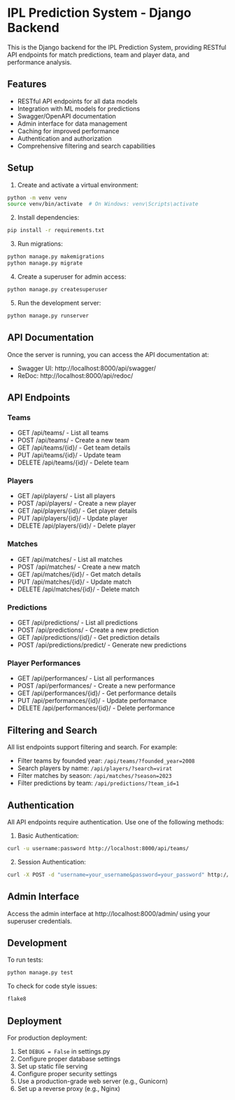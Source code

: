 # IPL Prediction System - Django Backend

This is the Django backend for the IPL Prediction System, providing RESTful API endpoints for match predictions, team and player data, and performance analysis.

## Features

- RESTful API endpoints for all data models
- Integration with ML models for predictions
- Swagger/OpenAPI documentation
- Admin interface for data management
- Caching for improved performance
- Authentication and authorization
- Comprehensive filtering and search capabilities

## Setup

1. Create and activate a virtual environment:
```bash
python -m venv venv
source venv/bin/activate  # On Windows: venv\Scripts\activate
```

2. Install dependencies:
```bash
pip install -r requirements.txt
```

3. Run migrations:
```bash
python manage.py makemigrations
python manage.py migrate
```

4. Create a superuser for admin access:
```bash
python manage.py createsuperuser
```

5. Run the development server:
```bash
python manage.py runserver
```

## API Documentation

Once the server is running, you can access the API documentation at:
- Swagger UI: http://localhost:8000/api/swagger/
- ReDoc: http://localhost:8000/api/redoc/

## API Endpoints

### Teams
- GET /api/teams/ - List all teams
- POST /api/teams/ - Create a new team
- GET /api/teams/{id}/ - Get team details
- PUT /api/teams/{id}/ - Update team
- DELETE /api/teams/{id}/ - Delete team

### Players
- GET /api/players/ - List all players
- POST /api/players/ - Create a new player
- GET /api/players/{id}/ - Get player details
- PUT /api/players/{id}/ - Update player
- DELETE /api/players/{id}/ - Delete player

### Matches
- GET /api/matches/ - List all matches
- POST /api/matches/ - Create a new match
- GET /api/matches/{id}/ - Get match details
- PUT /api/matches/{id}/ - Update match
- DELETE /api/matches/{id}/ - Delete match

### Predictions
- GET /api/predictions/ - List all predictions
- POST /api/predictions/ - Create a new prediction
- GET /api/predictions/{id}/ - Get prediction details
- POST /api/predictions/predict/ - Generate new predictions

### Player Performances
- GET /api/performances/ - List all performances
- POST /api/performances/ - Create a new performance
- GET /api/performances/{id}/ - Get performance details
- PUT /api/performances/{id}/ - Update performance
- DELETE /api/performances/{id}/ - Delete performance

## Filtering and Search

All list endpoints support filtering and search. For example:

- Filter teams by founded year: `/api/teams/?founded_year=2008`
- Search players by name: `/api/players/?search=virat`
- Filter matches by season: `/api/matches/?season=2023`
- Filter predictions by team: `/api/predictions/?team_id=1`

## Authentication

All API endpoints require authentication. Use one of the following methods:

1. Basic Authentication:
```bash
curl -u username:password http://localhost:8000/api/teams/
```

2. Session Authentication:
```bash
curl -X POST -d "username=your_username&password=your_password" http://localhost:8000/api-auth/login/
```

## Admin Interface

Access the admin interface at http://localhost:8000/admin/ using your superuser credentials.

## Development

To run tests:
```bash
python manage.py test
```

To check for code style issues:
```bash
flake8
```

## Deployment

For production deployment:

1. Set `DEBUG = False` in settings.py
2. Configure proper database settings
3. Set up static file serving
4. Configure proper security settings
5. Use a production-grade web server (e.g., Gunicorn)
6. Set up a reverse proxy (e.g., Nginx) 